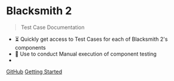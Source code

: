 # Blacksmith 2 
> Test Case Documentation

- :hourglass_flowing_sand: Quickly get access to Test Cases for each of Blacksmith 2's components
- :wrench: Use to conduct Manual execution of component testing
-  



[GitHub](https://github.com/eandersonEverfi/product-qa-docs) 
[Getting Started](README) 